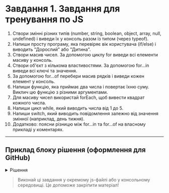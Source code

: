 # Завдання 1. Завдання для тренування по JS

1. Створи змінні різних типів (number, string, boolean, object, array, null, undefined) і виведи їх у консоль разом із типом (через typeof).
2. Напиши просту програму, яка перевіряє вік користувача (if/else) і виводить "Дорослий" або "Дитина".
3. Створи масив чисел. За допомогою циклу for виведи всі елементи масиву у консоль.
4. Створи об'єкт з кількома властивостями. За допомогою for...in виведи всі ключі та значення.
5. За допомогою for...of перебери масив рядків і виведи кожен елемент у консоль.
6. Напиши функцію, яка приймає два числа і повертає їхню суму. Виклич цю функцію з різними аргументами.
7. Для масиву чисел використай forEach, щоб вивести квадрат кожного числа.
8. Напиши цикл while, який виводить числа від 1 до 5.
9. Напиши switch, який виводить повідомлення залежно від значення змінної (наприклад, день тижня).
10. Додатково: поясни різницю між for...in та for...of на власному прикладі у коментарях.

---

## Приклад блоку рішення (оформлення для GitHub)

<details>
<summary>Рішення</summary>

```diff
+ // Тут буде твоє рішення (цей блок буде зеленим на GitHub)
```

</details>

> Виконай ці завдання у окремому js-файлі або у консольному середовищі. Це допоможе закріпити матеріал!
